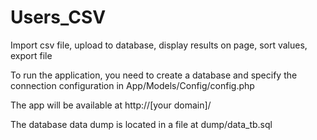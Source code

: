 # Users_CSV
 Import csv file, upload to database, display results on page, sort values, export file

 To run the application, you need to create a database and specify the connection configuration in App/Models/Config/config.php

The app will be available at http://[your domain]/

The database data dump is located in a file at dump/data_tb.sql